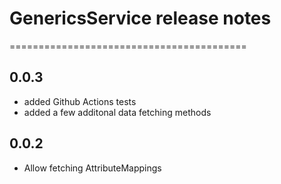 # GenericsService release notes
=========================================

0.0.3
-----
* added Github Actions tests
* added a few additonal data fetching methods

0.0.2
-----
* Allow fetching AttributeMappings
